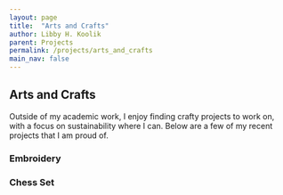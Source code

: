 ```yaml
---
layout: page
title:  "Arts and Crafts"
author: Libby H. Koolik
parent: Projects
permalink: /projects/arts_and_crafts
main_nav: false
---
```


## Arts and Crafts

Outside of my academic work, I enjoy finding crafty projects to work on, with a focus on sustainability where I can. Below are a few of my recent projects that I am proud of.

### Embroidery


### Chess Set

